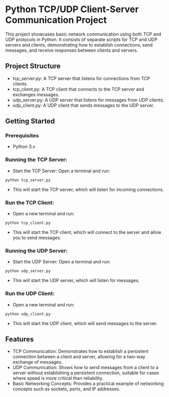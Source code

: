 # Python TCP/UDP Client-Server Communication Project
This project showcases basic network communication using both TCP and UDP protocols in Python. It consists of separate scripts for TCP and UDP servers and clients, demonstrating how to establish connections, send messages, and receive responses between clients and servers.

## Project Structure
- tcp_server.py: A TCP server that listens for connections from TCP clients.
- tcp_client.py: A TCP client that connects to the TCP server and exchanges messages.
- udp_server.py: A UDP server that listens for messages from UDP clients.
- udp_client.py: A UDP client that sends messages to the UDP server.
## Getting Started
### Prerequisites
- Python 3.x
### Running the TCP Server:
- Start the TCP Server: Open a terminal and run:
```
python tcp_server.py
```
- This will start the TCP server, which will listen for incoming connections.

### Run the TCP Client: 
- Open a new terminal and run:
```
python tcp_client.py
```
- This will start the TCP client, which will connect to the server and allow you to send messages.

### Running the UDP Server:
- Start the UDP Server: Open a terminal and run:
```
python udp_server.py
```
- This will start the UDP server, which will listen for messages.

### Run the UDP Client: 
- Open a new terminal and run:
```
python udp_client.py
```
- This will start the UDP client, which will send messages to the server.

## Features
- TCP Communication: Demonstrates how to establish a persistent connection between a client and server, allowing for a two-way exchange of messages.
- UDP Communication: Shows how to send messages from a client to a server without establishing a persistent connection, suitable for cases where speed is more critical than reliability.
- Basic Networking Concepts: Provides a practical example of networking concepts such as sockets, ports, and IP addresses.
